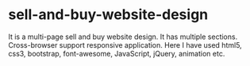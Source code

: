 # sell-and-buy-website-design
It is a multi-page sell and buy website design. It has multiple sections. Cross-browser support responsive application. Here I have used html5, css3, bootstrap, font-awesome, JavaScript, jQuery, animation etc.

